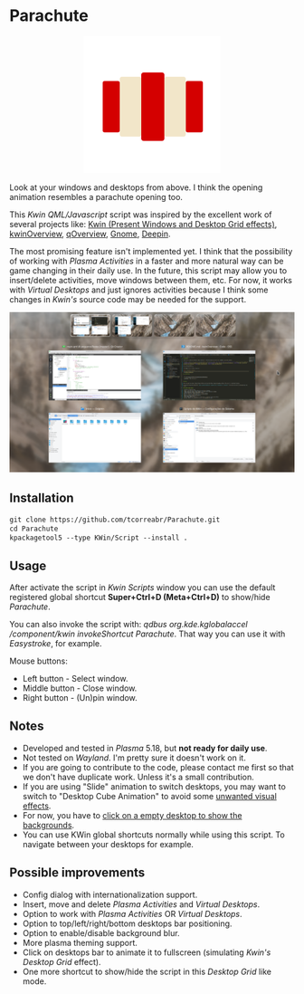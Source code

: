 # Parachute

<p align="center">
  <img src="parachute.svg">
</p>

Look at your windows and desktops from above. I think the opening animation resembles a parachute opening too.

This *Kwin QML/Javascript* script was inspired by the excellent work of several projects like: [Kwin (Present Windows and Desktop Grid effects)](https://github.com/KDE/kwin), [kwinOverview](https://github.com/astatide/kwinOverview), [qOverview](https://gitlab.com/bharadwaj-raju/QOverview), [Gnome](https://www.gnome.org/), [Deepin](https://www.deepin.org/).

The most promising feature isn't implemented yet. I think that the possibility of working with *Plasma Activities* in a faster and more natural way can be game changing in their daily use. In the future, this script may allow you to insert/delete activities, move windows between them, etc. For now, it works with *Virtual Desktops* and just ignores activities because I think some changes in *Kwin's* source code may be needed for the support.

![](parachute.png)

## Installation

  ```
  git clone https://github.com/tcorreabr/Parachute.git
  cd Parachute
  kpackagetool5 --type KWin/Script --install .
  ```

## Usage

After activate the script in *Kwin Scripts* window you can use the default registered global shortcut **Super+Ctrl+D (Meta+Ctrl+D)** to show/hide *Parachute*.
  
You can also invoke the script with: *qdbus org.kde.kglobalaccel /component/kwin invokeShortcut Parachute*. That way you can use it with *Easystroke*, for example.

Mouse buttons:
* Left button - Select window.
* Middle button - Close window.
* Right button - (Un)pin window.

## Notes

* Developed and tested in *Plasma* 5.18, but **not ready for daily use**.
* Not tested on *Wayland*. I'm pretty sure it doesn't work on it.
* If you are going to contribute to the code, please contact me first so that we don't have duplicate work. Unless it's a small contribution.
* If you are using "Slide" animation to switch desktops, you may want to switch to "Desktop Cube Animation" to avoid some [unwanted visual effects](https://github.com/tcorreabr/Parachute/issues/1).
* For now, you have to [click on a empty desktop to show the backgrounds](https://github.com/tcorreabr/Parachute/issues/6).
* You can use KWin global shortcuts normally while using this script. To navigate between your desktops for example.

## Possible improvements

* Config dialog with internationalization support.
* Insert, move and delete *Plasma Activities* and *Virtual Desktops*.
* Option to work with *Plasma Activities* OR *Virtual Desktops*.
* Option to top/left/right/bottom desktops bar positioning.
* Option to enable/disable background blur.
* More plasma theming support.
* Click on desktops bar to animate it to fullscreen (simulating *Kwin's Desktop Grid* effect).
* One more shortcut to show/hide the script in this *Desktop Grid* like mode.

